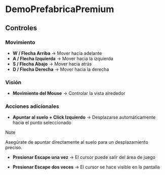 # DemoPrefabricaPremium

## Controles

### Movimiento
- **W / Flecha Arriba** → Mover hacia adelante
- **A / Flecha Izquierda** → Mover hacia la izquierda
- **S / Flecha Abajo** → Mover hacia atrás
- **D / Flecha Derecha** → Mover hacia la derecha

### Visión
- **Movimiento del Mouse** → Controlar la vista alrededor

### Acciones adicionales
- **Apuntar al suelo + Click Izquierdo** → Desplazarse automáticamente hacia el punto seleccionado
  
 > [!NOTE]
 > Asegúrate de apuntar directamente al suelo para un desplazamiento preciso.
 
- **Presionar Escape una vez** → El cursor puede salir del área de juego  

- **Presionar Escape dos veces** → El cursor se hace visible en la pantalla  
